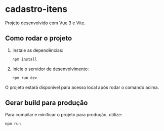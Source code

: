 # cadastro-itens

Projeto desenvolvido com Vue 3 e Vite.

## Como rodar o projeto

1. Instale as dependências:

   ```sh
   npm install
   ```

2. Inicie o servidor de desenvolvimento:
   ```sh
   npm run dev
   ```

O projeto estará disponível para acesso local após rodar o comando acima.

## Gerar build para produção

Para compilar e minificar o projeto para produção, utilize:

```sh
npm run
```
